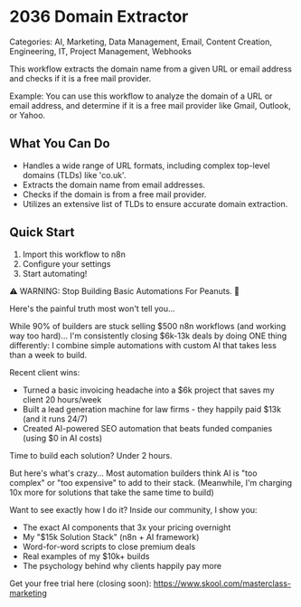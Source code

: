 # 2036 Domain Extractor

Categories: AI, Marketing, Data Management, Email, Content Creation, Engineering, IT, Project Management, Webhooks

This workflow extracts the domain name from a given URL or email address and checks if it is a free mail provider.

Example: You can use this workflow to analyze the domain of a URL or email address, and determine if it is a free mail provider like Gmail, Outlook, or Yahoo.

## What You Can Do
- Handles a wide range of URL formats, including complex top-level domains (TLDs) like 'co.uk'.
- Extracts the domain name from email addresses.
- Checks if the domain is from a free mail provider.
- Utilizes an extensive list of TLDs to ensure accurate domain extraction.

## Quick Start
1. Import this workflow to n8n
2. Configure your settings
3. Start automating!

⚠️ WARNING: Stop Building Basic Automations For Peanuts. 🚫

Here's the painful truth most won't tell you...

While 90% of builders are stuck selling $500 n8n workflows (and working way too hard)...
I'm consistently closing $6k-13k deals by doing ONE thing differently:
I combine simple automations with custom AI that takes less than a week to build.

Recent client wins:
* Turned a basic invoicing headache into a $6k project that saves my client 20 hours/week
* Built a lead generation machine for law firms - they happily paid $13k (and it runs 24/7)
* Created AI-powered SEO automation that beats funded companies (using $0 in AI costs)

Time to build each solution? Under 2 hours.

But here's what's crazy...
Most automation builders think AI is "too complex" or "too expensive" to add to their stack.
(Meanwhile, I'm charging 10x more for solutions that take the same time to build)

Want to see exactly how I do it?
Inside our community, I show you:
* The exact AI components that 3x your pricing overnight
* My "$15k Solution Stack" (n8n + AI framework)
* Word-for-word scripts to close premium deals
* Real examples of my $10k+ builds
* The psychology behind why clients happily pay more

Get your free trial here (closing soon): https://www.skool.com/masterclass-marketing
